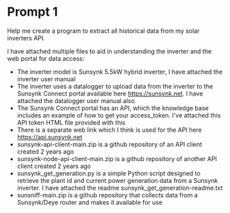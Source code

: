 # Prompt 1

Help me create a program to extract all historical data from my solar inverters API.

I have attached multiple files to aid in understanding the inverter and the web portal for data access:
* The inverter model is Sunsynk 5.5kW hybrid inverter, I have attached the inverter user manual
* The inverter uses a datalogger to upload data from the inverter to the Sunsynk Connect portal available here https://sunsynk.net. I have attached the datalogger user manual also
* The Sunsynk Connect portal has an API, which the knowledge base includes an example of how to get your access_token. I've attached this API token HTML file provided with this
* There is a separate web link which I think is used for the API here https://api.sunsynk.net
* sunsynk-api-client-main.zip is a github repository of an API client created 2 years ago
* sunsynk-node-api-client-main.zip is a github repository of another API client created 2 years ago
* sunsynk_get_generation.py is a simple Python script designed to retrieve the plant id and current power generation data from a Sunsynk inverter. I have attached the readme sunsynk_get_generation-readme.txt
* sunsniff-main.zip is a github repository that collects data from a Sunsynk/Deye router and makes it available for use